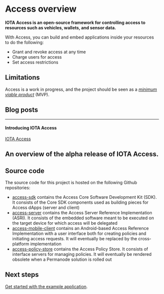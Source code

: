 # Access overview

**IOTA Access is an open-source framework for controlling access to resources such as vehicles, wallets, and sensor data.**

With Access, you can build and embed applications inside your resources to do the following:

- Grant and revoke access at any time
- Charge users for access
- Set access restrictions

## Limitations

Access is a work in progress, and the project should be seen as a [*minimum viable product*](https://en.wikipedia.org/wiki/Minimum_viable_product) (MVP).

## Blog posts

---------------
#### **Introducing IOTA Access** ####
[IOTA Access](https://blog.iota.org/introducing-iota-access-686a2f017ff)

An overview of the alpha release of IOTA Access.
---------------

## Source code

The source code for this project is hosted on the following Github repositories:

- [access-sdk](http://github.com/iotaledger/access-sdk) contains the Access Core Software Development Kit (SDK). It consists of the Core SDK components used as building pieces for Access dApps (server and client)
- [access-server](http://github.com/iotaledger/access-server) contains the Access Server Reference Implementation (ASRI). It consists of the embedded software meant to be executed on the target device for which access will be delegated
- [access-mobile-client](https://github.com/iotaledger/access-mobile-client.git) contains an Android-based Access Reference Implementation with a user interface both for creating policies and initiating access requests. It will eventually be replaced by the cross-platform implementation
- [access-policy-store](https://github.com/iotaledger/access-policy-store) contains the Access Policy Store. It consists of interface servers for managing policies. It will eventually be rendered obsolete when a Permanode solution is rolled out

## Next steps

[Get started with the example application](tutorials/get-started.md).
